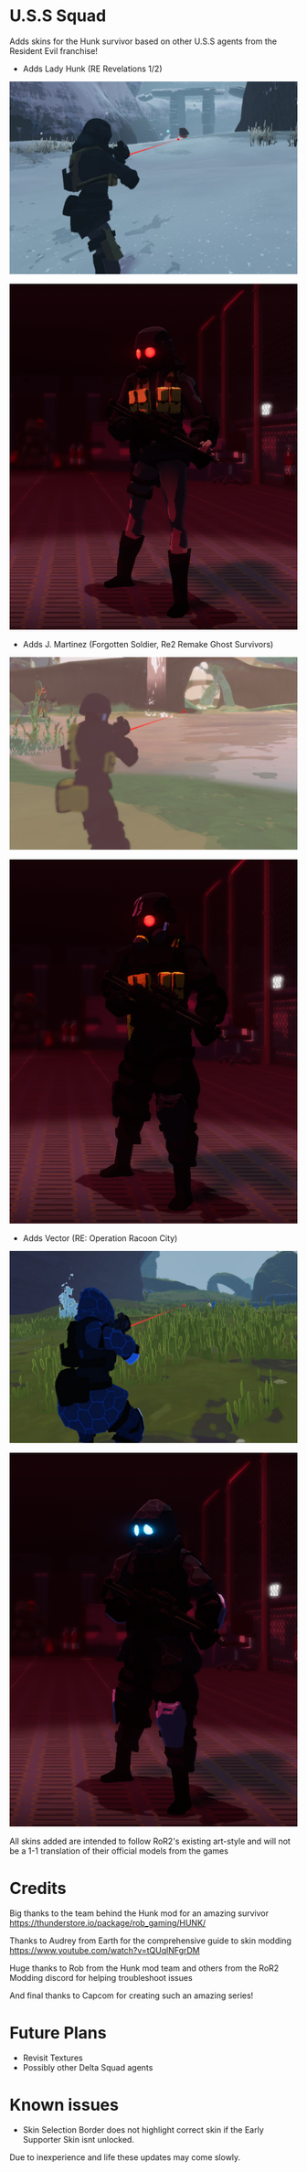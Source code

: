 # U.S.S Squad
Adds skins for the Hunk survivor based on other U.S.S agents from the Resident Evil franchise! 
* Adds Lady Hunk (RE Revelations 1/2)
  
![](https://github.com/VCR-Doot/USS_Squad-Skins/blob/Viewables/LH_Aimed.jpg?raw=true)

![](https://github.com/VCR-Doot/USS_Squad-Skins/blob/Viewables/CS_LH.png?raw=true)

* Adds J. Martinez (Forgotten Soldier, Re2 Remake Ghost Survivors)
  
![](https://github.com/VCR-Doot/USS_Squad-Skins/blob/Viewables/G_Aimed.jpg?raw=true)

![](https://github.com/VCR-Doot/USS_Squad-Skins/blob/Viewables/CS_G.png?raw=true)

* Adds Vector (RE: Operation Racoon City)

![](https://github.com/VCR-Doot/USS_Squad-Skins/blob/Viewables/V_Aimed.jpg?raw=true)

![](https://github.com/VCR-Doot/USS_Squad-Skins/blob/Viewables/CS_V.png?raw=true)

All skins added are intended to follow RoR2's existing art-style and will not be a 1-1 translation of their official models from the games 

# Credits
Big thanks to the team behind the Hunk mod for an amazing survivor https://thunderstore.io/package/rob_gaming/HUNK/

Thanks to Audrey from Earth for the comprehensive guide to skin modding https://www.youtube.com/watch?v=tQUqlNFgrDM

Huge thanks to Rob from the Hunk mod team and others from the RoR2 Modding discord for helping troubleshoot issues

And final thanks to Capcom for creating such an amazing series!

# Future Plans
* Revisit Textures 
* Possibly other Delta Squad agents

# Known issues
* Skin Selection Border does not highlight correct skin if the Early Supporter Skin isnt unlocked.

Due to inexperience and life these updates may come slowly.

